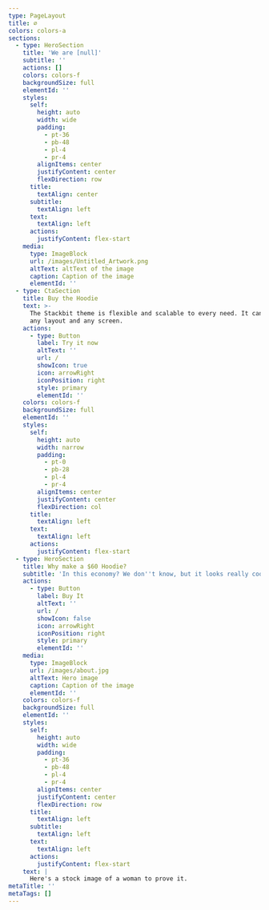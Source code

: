 ```yaml
---
type: PageLayout
title: ∅
colors: colors-a
sections:
  - type: HeroSection
    title: 'We are [null]'
    subtitle: ''
    actions: []
    colors: colors-f
    backgroundSize: full
    elementId: ''
    styles:
      self:
        height: auto
        width: wide
        padding:
          - pt-36
          - pb-48
          - pl-4
          - pr-4
        alignItems: center
        justifyContent: center
        flexDirection: row
      title:
        textAlign: center
      subtitle:
        textAlign: left
      text:
        textAlign: left
      actions:
        justifyContent: flex-start
    media:
      type: ImageBlock
      url: /images/Untitled_Artwork.png
      altText: altText of the image
      caption: Caption of the image
      elementId: ''
  - type: CtaSection
    title: Buy the Hoodie
    text: >-
      The Stackbit theme is flexible and scalable to every need. It can manage
      any layout and any screen.
    actions:
      - type: Button
        label: Try it now
        altText: ''
        url: /
        showIcon: true
        icon: arrowRight
        iconPosition: right
        style: primary
        elementId: ''
    colors: colors-f
    backgroundSize: full
    elementId: ''
    styles:
      self:
        height: auto
        width: narrow
        padding:
          - pt-0
          - pb-28
          - pl-4
          - pr-4
        alignItems: center
        justifyContent: center
        flexDirection: col
      title:
        textAlign: left
      text:
        textAlign: left
      actions:
        justifyContent: flex-start
  - type: HeroSection
    title: Why make a $60 Hoodie?
    subtitle: 'In this economy? We don''t know, but it looks really cool.'
    actions:
      - type: Button
        label: Buy It
        altText: ''
        url: /
        showIcon: false
        icon: arrowRight
        iconPosition: right
        style: primary
        elementId: ''
    media:
      type: ImageBlock
      url: /images/about.jpg
      altText: Hero image
      caption: Caption of the image
      elementId: ''
    colors: colors-f
    backgroundSize: full
    elementId: ''
    styles:
      self:
        height: auto
        width: wide
        padding:
          - pt-36
          - pb-48
          - pl-4
          - pr-4
        alignItems: center
        justifyContent: center
        flexDirection: row
      title:
        textAlign: left
      subtitle:
        textAlign: left
      text:
        textAlign: left
      actions:
        justifyContent: flex-start
    text: |
      Here's a stock image of a woman to prove it.
metaTitle: ''
metaTags: []
---
```


